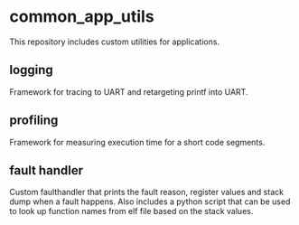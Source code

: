 # common_app_utils
This repository includes custom utilities for applications.

## logging
Framework for tracing to UART and retargeting printf into UART.

## profiling
Framework for measuring execution time for a short code segments.

## fault handler
Custom faulthandler that prints the fault reason, register values and
stack dump when a fault happens. Also includes a python script that can
be used to look up function names from elf file based on the stack values.